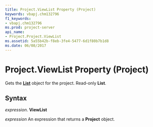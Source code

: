 ```yaml
---
title: Project.ViewList Property (Project)
keywords: vbapj.chm132796
f1_keywords:
- vbapj.chm132796
ms.prod: project-server
api_name:
- Project.Project.ViewList
ms.assetid: 5a55b42b-f8eb-3fe4-5477-6d1f80b7b1d8
ms.date: 06/08/2017
---
```



# Project.ViewList Property (Project)

Gets the **[List](list-object-project.md)** object for the project. Read-only **List**.


## Syntax

 _expression_. **ViewList**

 _expression_ An expression that returns a **Project** object.


